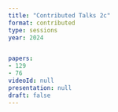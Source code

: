 ```yaml
---
title: "Contributed Talks 2c"
format: contributed
type: sessions
year: 2024


papers:
- 129
- 76
videoId: null
presentation: null
draft: false
---
```

